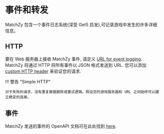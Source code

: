 #  事件和转发

MatchZy 包含一个事件日志系统(深受 Get5 启发),可记录游戏中发生的许多详细信息。

## HTTP

要在 Web 服务器上接收 MatchZy 事件, 请定义 [URL for event logging](../configuration#matchzy_remote_log_url). MatchZy 将通过 HTTP 将所有事件以 JSON 格式发送到 URL. 您可以添加 [custom HTTP header](../configuration#matchzy_remote_log_header_key) 来验证您的请求.

!!! 警告 "Simple HTTP"

    对于失败的请求，没有重复数据删除或重试逻辑。假设您的游戏服务器和 URL 之间始终可以建立稳定的连接。

## 事件

MatchZy 发送的事件的 OpenAPI 文档可在此处找到 [here](events.html).
